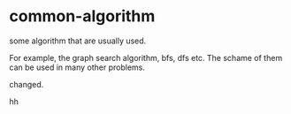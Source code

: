 # common-algorithm
some algorithm that are usually used.

For example, the graph search algorithm, bfs, dfs etc. The schame of them can be used in many other problems.

changed.

hh
